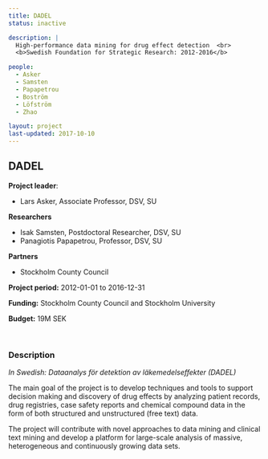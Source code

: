 ```yaml
---
title: DADEL
status: inactive

description: |
  High-performance data mining for drug effect detection  <br>
  <b>Swedish Foundation for Strategic Research: 2012-2016</b>

people:
  - Asker
  - Samsten
  - Papapetrou
  - Boström
  - Löfström
  - Zhao

layout: project
last-updated: 2017-10-10
---
```


## DADEL

**Project leader**:
- Lars Asker, Associate Professor, DSV, SU

**Researchers**
- Isak Samsten, Postdoctoral Researcher, DSV, SU
- Panagiotis Papapetrou, Professor, DSV, SU

**Partners**
- Stockholm County Council

**Project period:** 2012-01-01 to 2016-12-31

**Funding:** Stockholm County Council and Stockholm University

**Budget:** 19M SEK

<!-- [![EXTREMUM](http://img.youtube.com/vi/2Bp0-3XsUWk/0.jpg)](https://youtu.be/2Bp0-3XsUWk "EXTREMUM" ){:target="_blank"} -->

<br>

### Description

*In Swedish: Dataanalys för detektion av läkemedelseffekter (DADEL)*

The main goal of the project is to develop techniques and tools to support decision making and discovery of drug effects by analyzing patient records, drug registries, case safety reports and chemical compound data in the form of both structured and unstructured (free text) data.

The project will contribute with novel approaches to data mining and clinical text mining and develop a platform for large-scale analysis of massive, heterogeneous and continuously growing data sets.
